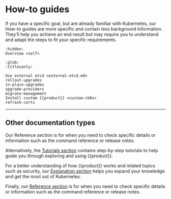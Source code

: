 # How-to guides

If you have a specific goal, but are already familiar with Kubernetes, our
How-to guides are more specific and contain less background information.
They’ll help you achieve an end result but may require you to understand and
adapt the steps to fit your specific requirements.

```{toctree}
:hidden:
Overview <self>
```

```{toctree}
:glob:
:titlesonly:

Use external etcd <external-etcd.md>
rollout-upgrades
in-place-upgrades
upgrade-providers
migrate-management
Install custom {{product}} <custom-ck8s>
refresh-certs
```

---

## Other documentation types

Our Reference section is for when you need to check specific details or
information such as the command reference or release notes.

Alternatively, the [Tutorials section] contains step-by-step tutorials to help
guide you through exploring and using {{product}}.

For a better understanding of how {{product}} works and related topics
such as security, our [Explanation section] helps you expand your knowledge
and get the most out of Kubernetes.

Finally, our [Reference section] is for when you need to check specific details
or information such as the command reference or release notes.

<!--LINKS -->
[Tutorials section]: ../tutorial/index
[Explanation section]: ../explanation/index
[Reference section]: ../reference/index
